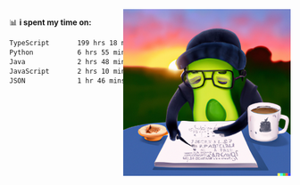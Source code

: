   <a href="https://labs.openai.com/s/SDpMzMDOjceb9FnPC9VOoBlW">
    <img align="right" alt="png" src="https://raw.githubusercontent.com/raghavan/raghavan/main/dalle_avocado.png" width="300" />
  </a>

📊 **i spent my time on:**
<!--START_SECTION:waka-->

```txt
TypeScript       199 hrs 18 mins ██████████████████████▓░░   91.20 %
Python           6 hrs 55 mins   ▓░░░░░░░░░░░░░░░░░░░░░░░░   03.17 %
Java             2 hrs 48 mins   ▒░░░░░░░░░░░░░░░░░░░░░░░░   01.29 %
JavaScript       2 hrs 10 mins   ▒░░░░░░░░░░░░░░░░░░░░░░░░   00.99 %
JSON             1 hr 46 mins    ▒░░░░░░░░░░░░░░░░░░░░░░░░   00.81 %
```

<!--END_SECTION:waka-->

